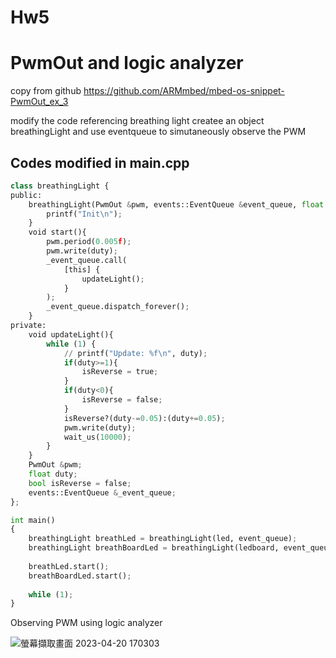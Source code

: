 # Hw5
# PwmOut and logic analyzer

copy from github https://github.com/ARMmbed/mbed-os-snippet-PwmOut_ex_3

modify the code referencing breathing light
createe an object breathingLight and use eventqueue to simutaneously observe the PWM

## Codes modified in main.cpp

```python
class breathingLight {
public:
    breathingLight(PwmOut &pwm, events::EventQueue &event_queue, float duty = 0): pwm(pwm), _event_queue(event_queue), duty(duty){
        printf("Init\n");
    }
    void start(){
        pwm.period(0.005f);
        pwm.write(duty);
        _event_queue.call(
            [this] {
                updateLight();
            }
        );
        _event_queue.dispatch_forever();
    }
private:
    void updateLight(){
        while (1) {
            // printf("Update: %f\n", duty);
            if(duty>=1){
                isReverse = true;
            }
            if(duty<0){
                isReverse = false;
            }
            isReverse?(duty-=0.05):(duty+=0.05);
            pwm.write(duty);
            wait_us(10000);
        }
    }
    PwmOut &pwm;
    float duty;
    bool isReverse = false;
    events::EventQueue &_event_queue;
};
```

```python
int main()
{
    breathingLight breathLed = breathingLight(led, event_queue);
    breathingLight breathBoardLed = breathingLight(ledboard, event_queue);
    
    breathLed.start();
    breathBoardLed.start();
    
    while (1);
}
```

Observing PWM using logic analyzer

![螢幕擷取畫面 2023-04-20 170303](https://user-images.githubusercontent.com/59012686/233316420-f11cf2f3-cefe-437f-888e-73111a0e86fd.png)
